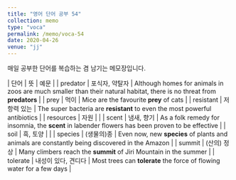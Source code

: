 ```yaml
---
title: "영어 단어 공부 54"
collection: memo
type: "voca"
permalink: /memo/voca-54
date: 2020-04-26
venue: "jj"
---
```


매일 공부한 단어를 복습하는 겸 남기는 메모장입니다.

| 단어 | 뜻 | 예문 |
| predator | 포식자, 약탈자 | Although homes for animals in zoos are much smaller than their natural habitat, there is no threat from **predators** |
| prey | 먹이 | Mice are the favourite **prey** of cats |
| resistant | 저항력 있는 | The super bacteria are **resistant** to even the most powerful antibiotics |
| resources | 자원 |  |
| scent | 냄새, 향기 | As a folk remedy for insomnia, the **scent** in labender flowers has been proven to be effective |
| soil | 흑, 토양 |  |
| species | (생물의)종 | Even now, new **species** of plants and animals are constantly being discovered in the Amazon |
| summit | (산의) 정상 | Many climbers reach the **summit** of Jiri Mountain in the summer |
| tolerate | 내성이 있다, 견디다 | Most trees can **tolerate** the force of flowing water for a few days |





